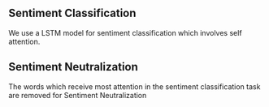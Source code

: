 ## Sentiment Classification ##
We use a LSTM model for sentiment classification which involves self attention.

## Sentiment Neutralization ##
The words which receive most attention in the sentiment classification task are removed for Sentiment Neutralization
